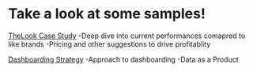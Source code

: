 # Take a look at some samples!
[TheLook Case Study](https://github.com/ccloydbizintel/WorkSamples/blob/main/TheLook%20Case%20Study.pdf)
-Deep dive into current performances comapred to like brands
-Pricing and other suggestions to drive profitablity

[Dashboarding Strategy](https://github.com/ccloydbizintel/WorkSamples/blob/main/TheLook%20Case%20Study.pdf)
-Approach to dashboarding
-Data as a Product
